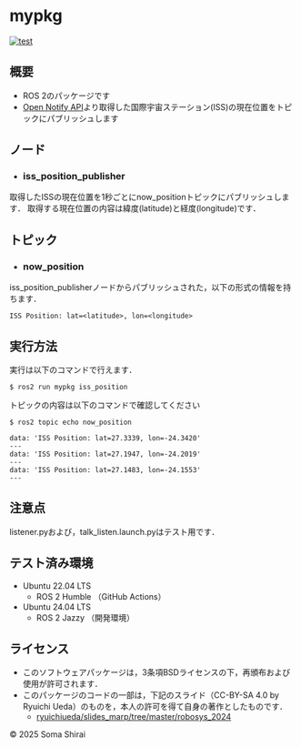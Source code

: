 # mypkg
[![test](https://github.com/shiso461/mypkg/actions/workflows/test.yml/badge.svg)](https://github.com/shiso461/mypkg/actions/workflows/test.yml)

## 概要
- ROS 2のパッケージです
- [Open Notify API](http://api.open-notify.org/)より取得した国際宇宙ステーション(ISS)の現在位置をトピックにパブリッシュします

## ノード
- ### iss_position_publisher
取得したISSの現在位置を1秒ごとにnow_positionトピックにパブリッシュします．
取得する現在位置の内容は緯度(latitude)と経度(longitude)です．

## トピック
- ### now_position
iss_position_publisherノードからパブリッシュされた，以下の形式の情報を持ちます．
```
ISS Position: lat=<latitude>, lon=<longitude>
```


## 実行方法
実行は以下のコマンドで行えます．
```
$ ros2 run mypkg iss_position
```
トピックの内容は以下のコマンドで確認してください
```
$ ros2 topic echo now_position
```
```
data: 'ISS Position: lat=27.3339, lon=-24.3420'
---
data: 'ISS Position: lat=27.1947, lon=-24.2019'
---
data: 'ISS Position: lat=27.1483, lon=-24.1553'
---
```

## 注意点
listener.pyおよび，talk_listen.launch.pyはテスト用です．

## テスト済み環境
- Ubuntu 22.04 LTS
  - ROS 2 Humble （GitHub Actions）
- Ubuntu 24.04 LTS
  - ROS 2 Jazzy （開発環境）

## ライセンス
- このソフトウェアパッケージは，3条項BSDライセンスの下，再頒布および使用が許可されます．
- このパッケージのコードの一部は，下記のスライド（CC-BY-SA 4.0 by Ryuichi Ueda）のものを，本人の許可を得て自身の著作としたものです．
    - [ryuichiueda/slides_marp/tree/master/robosys_2024](https://github.com/ryuichiueda/slides_marp/tree/master/robosys2024)

© 2025 Soma Shirai 
